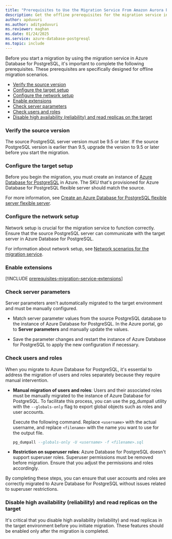 ```yaml
---
title: "Prerequisites to Use the Migration Service From Amazon Aurora PostgreSQL (Offline)"
description: Get the offline prerequisites for the migration service in Azure Database for PostgreSQL.
author: apduvuri
ms.author: adityaduvuri
ms.reviewer: maghan
ms.date: 01/24/2025
ms.service: azure-database-postgresql
ms.topic: include
---
```


Before you start a migration by using the migration service in Azure Database for PostgreSQL, it's important to complete the following prerequisites. These prerequisites are specifically designed for offline migration scenarios.

- [Verify the source version](#verify-the-source-version)
- [Configure the target setup](#configure-the-target-setup)
- [Configure the network setup](#configure-the-network-setup)
- [Enable extensions](#enable-extensions)
- [Check server parameters](#check-server-parameters)
- [Check users and roles](#check-users-and-roles)
- [Disable high availability (reliability) and read replicas on the target](#disable-high-availability-reliability-and-read-replicas-on-the-target)

### Verify the source version

The source PostgreSQL server version must be 9.5 or later. If the source PostgreSQL version is earlier than 9.5, upgrade the version to 9.5 or later before you start the migration.

### Configure the target setup

Before you begin the migration, you must create an instance of [Azure Database for PostgreSQL](/azure/postgresql/flexible-server/) in Azure. The SKU that's provisioned for Azure Database for PostgreSQL flexible server should match the source.

For more information, see [Create an Azure Database for PostgreSQL flexible server flexible server](../../../../flexible-server/quickstart-create-server.md).

### Configure the network setup

Network setup is crucial for the migration service to function correctly. Ensure that the source PostgreSQL server can communicate with the target server in Azure Database for PostgreSQL.

For information about network setup, see [Network scenarios for the migration service](../../how-to-network-setup-migration-service.md).

### Enable extensions

[!INCLUDE [prerequisites-migration-service-extensions](../prerequisites/prerequisites-migration-service-extensions.md)]

### Check server parameters

Server parameters aren't automatically migrated to the target environment and must be manually configured.

- Match server parameter values from the source PostgreSQL database to the instance of Azure Database for PostgreSQL. In the Azure portal, go to **Server parameters** and manually update the values.

- Save the parameter changes and restart the instance of Azure Database for PostgreSQL to apply the new configuration if necessary.

### Check users and roles

When you migrate to Azure Database for PostgreSQL, it's essential to address the migration of users and roles separately because they require manual intervention.

- **Manual migration of users and roles**: Users and their associated roles must be manually migrated to the instance of Azure Database for PostgreSQL. To facilitate this process, you can use the pg_dumpall utility with the `--globals-only` flag to export global objects such as roles and user accounts.

  Execute the following command. Replace `<username>` with the actual username, and replace `<filename>` with the name you want to use for the output file.

  ```sql
  pg_dumpall --globals-only -U <username> -f <filename>.sql
  ```

- **Restriction on superuser roles**: Azure Database for PostgreSQL doesn't support superuser roles. Superuser permissions must be removed before migration. Ensure that you adjust the permissions and roles accordingly.

By completing these steps, you can ensure that user accounts and roles are correctly migrated to Azure Database for PostgreSQL without issues related to superuser restrictions.

### Disable high availability (reliability) and read replicas on the target

It's critical that you disable high availability (reliability) and read replicas in the target environment before you initiate migration. These features should be enabled only after the migration is completed.
